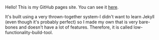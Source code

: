 Hello! This is my GitHub pages site. You can see it [here](https://50-scratch-tabs.github.io).

It's built using a very thrown-together system-I didn't want to learn Jekyll (even though it's probably perfect) so I made my own that is very bare-bones and doesn't have a lot of features. Therefore, it is called low-functionality-build-tool.
